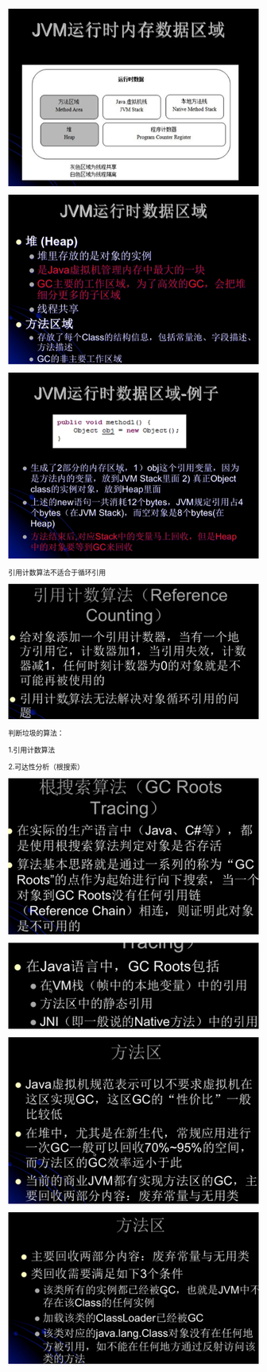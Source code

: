 ![image-20201002214450857](垃圾回收.assets/image-20201002214450857.png)

![image-20201002215200349](垃圾回收.assets/image-20201002215200349.png)

![image-20201002215242363](垃圾回收.assets/image-20201002215242363.png)



引用计数算法不适合于循环引用

![image-20201002220121997](垃圾回收.assets/image-20201002220121997.png)



判断垃圾的算法：

1.引用计数算法

2.可达性分析（根搜索）

![image-20201002220550321](垃圾回收.assets/image-20201002220550321.png)

![image-20201002220723615](垃圾回收.assets/image-20201002220723615.png)

![image-20201002220854244](垃圾回收.assets/image-20201002220854244.png)

![image-20201002221005081](垃圾回收.assets/image-20201002221005081.png)